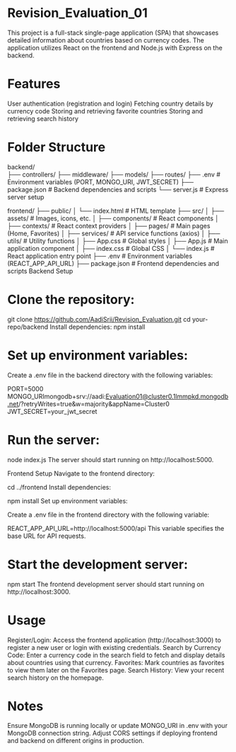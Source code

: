 # Revision_Evaluation_01

This project is a full-stack single-page application (SPA) that showcases detailed information about countries based on currency codes. The application utilizes React on the frontend and Node.js with Express on the backend.

# Features
User authentication (registration and login)
Fetching country details by currency code
Storing and retrieving favorite countries
Storing and retrieving search history

# Folder Structure
backend/  
├── controllers/
├── middleware/
├── models/
├── routes/
├── .env              # Environment variables (PORT, MONGO_URI, JWT_SECRET)
├── package.json      # Backend dependencies and scripts
└── server.js         # Express server setup

frontend/
├── public/
│   └── index.html    # HTML template
├── src/
│   ├── assets/       # Images, icons, etc.
│   ├── components/   # React components
│   ├── contexts/     # React context providers
│   ├── pages/        # Main pages (Home, Favorites)
│   ├── services/     # API service functions (axios)
│   ├── utils/        # Utility functions
│   ├── App.css       # Global styles
│   ├── App.js        # Main application component
│   ├── index.css     # Global CSS
│   └── index.js      # React application entry point
├── .env              # Environment variables (REACT_APP_API_URL)
├── package.json      # Frontend dependencies and scripts
Backend Setup

# Clone the repository:
git clone https://github.com/AadiSrii/Revision_Evaluation.git
cd your-repo/backend
Install dependencies:
npm install

# Set up environment variables:

Create a .env file in the backend directory with the following variables:

PORT=5000
MONGO_URImongodb+srv://aadi:Evaluation01@cluster0.1lmmpkd.mongodb.net/?retryWrites=true&w=majority&appName=Cluster0
JWT_SECRET=your_jwt_secret

# Run the server:

node index.js
The server should start running on http://localhost:5000.

Frontend Setup
Navigate to the frontend directory:

cd ../frontend
Install dependencies:

npm install
Set up environment variables:

Create a .env file in the frontend directory with the following variable:

REACT_APP_API_URL=http://localhost:5000/api
This variable specifies the base URL for API requests.

# Start the development server:

npm start
The frontend development server should start running on http://localhost:3000.

# Usage
Register/Login: Access the frontend application (http://localhost:3000) to register a new user or login with existing credentials.
Search by Currency Code: Enter a currency code in the search field to fetch and display details about countries using that currency.
Favorites: Mark countries as favorites to view them later on the Favorites page.
Search History: View your recent search history on the homepage.
# Notes
Ensure MongoDB is running locally or update MONGO_URI in .env with your MongoDB connection string.
Adjust CORS settings if deploying frontend and backend on different origins in production.
